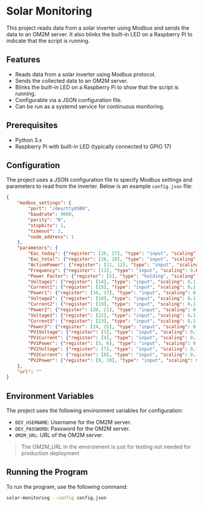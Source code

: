 # Solar Monitoring

This project reads data from a solar inverter using Modbus and sends the data to an OM2M server. It also blinks the built-in LED on a Raspberry Pi to indicate that the script is running.

## Features

- Reads data from a solar inverter using Modbus protocol.
- Sends the collected data to an OM2M server.
- Blinks the built-in LED on a Raspberry Pi to show that the script is running.
- Configurable via a JSON configuration file.
- Can be run as a systemd service for continuous monitoring.

## Prerequisites

- Python 3.x
- Raspberry Pi with built-in LED (typically connected to GPIO 17)

## Configuration

The project uses a JSON configuration file to specify Modbus settings and parameters to read from the inverter. Below is an example `config.json` file:

```json
{
    "modbus_settings": {
        "port": "/dev/ttyUSB0",
        "baudrate": 9600,
        "parity": "N",
        "stopbits": 1,
        "timeout": 2,
        "node_address": 1
    },
    "parameters": {
        "Eac_today": {"register": [26, 27], "type": "input", "scaling": 0.1, "unit": "kWh"},
        "Eac_total": {"register": [28, 29], "type": "input", "scaling": 0.1, "unit": "kWh"},
        "ActivePower": {"register": [11, 12], "type": "input", "scaling": 0.1, "unit": "W"},
        "Frequency": {"register": [13], "type": "input", "scaling": 0.01, "unit": "Hz"},
        "Power Factor": {"register": [5], "type": "holding", "scaling": 0.0001, "unit": ""},
        "Voltage1": {"register": [14], "type": "input", "scaling": 0.1, "unit": "V"},
        "Current1": {"register": [15], "type": "input", "scaling": 0.1, "unit": "A"},
        "Power1": {"register": [16, 17], "type": "input", "scaling": 0.1, "unit": "W"},
        "Voltage2": {"register": [18], "type": "input", "scaling": 0.1, "unit": "V"},
        "Current2": {"register": [19], "type": "input", "scaling": 0.1, "unit": "A"},
        "Power2": {"register": [20, 21], "type": "input", "scaling": 0.1, "unit": "W"},
        "Voltage3": {"register": [22], "type": "input", "scaling": 0.1, "unit": "V"},
        "Current3": {"register": [23], "type": "input", "scaling": 0.1, "unit": "A"},
        "Power3": {"register": [24, 25], "type": "input", "scaling": 0.1, "unit": "W"},
        "PV1Voltage": {"register": [3], "type": "input", "scaling": 0.1, "unit": "V"},
        "PV1Current": {"register": [4], "type": "input", "scaling": 0.1, "unit": "A"},
        "PV1Power": {"register": [5, 6], "type": "input", "scaling": 0.1, "unit": "W"},
        "PV2Voltage": {"register": [7], "type": "input", "scaling": 0.1, "unit": "V"},
        "PV2Current": {"register": [8], "type": "input", "scaling": 0.1, "unit": "A"},
        "PV2Power": {"register": [9, 10], "type": "input", "scaling": 0.1, "unit": "W"}
    },
    "url": ""
}
```

## Environment Variables

The project uses the following environment variables for configuration:

- `DEV_USERNAME`: Username for the OM2M server.
- `DEV_PASSWORD`: Password for the OM2M server.
- `OM2M_URL`: URL of the OM2M server. 
> The OM2M_URL in the environment is just for testing not needed for production deployment 

## Running the Program

To run the program, use the following command:

```bash
solar-monitoring --config config.json
```
<!-- 
## Blinking LED

The built-in LED on the Raspberry Pi will blink to indicate that the script is running. This is achieved using the `gpiozero` library. -->

